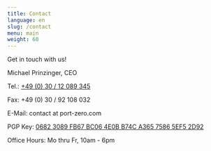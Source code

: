 ```yaml
---
title: Contact
language: en
slug: /contact
menu: main
weight: 60
---
```


<p class="lead">
  Get in touch with us!
</p>

Michael Prinzinger, CEO

Tel.: [+49 (0) 30 / 12 089 345](tel:00493012089345)

Fax: +49 (0) 30 / 92 108 032

E-Mail: contact at port-zero.com

PGP Key: [0682 3089 FB67 BC06 4E0B B74C A365 7586 5EF5 2D92](/pubkey.asc)

Office Hours: Mo thru Fr, 10am - 6pm